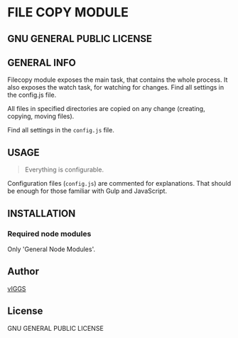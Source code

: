 # FILE COPY MODULE

## GNU GENERAL PUBLIC LICENSE

## GENERAL INFO

Filecopy module exposes the main task, that contains the whole process.
It also exposes the watch task, for watching for changes.
Find all settings in the config.js file.

All files in specified directories are copied on any change (creating, copying, moving files).

Find all settings in the `config.js` file.

## USAGE

> Everything is configurable.

Configuration files (`config.js`) are commented for explanations. That should be enough for those familiar with Gulp and JavaScript.

## INSTALLATION

### Required node modules

Only 'General Node Modules'.

## Author

[vIGGS](https://www.igorvracar.com)

## License

GNU GENERAL PUBLIC LICENSE
